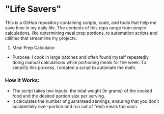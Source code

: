 # "Life Savers"    
This is a GitHub repository containing scripts, code, and tools that help me save time in my daily life. The contents of this repo range from simple calculations, like determining meal prep portions, to automation scripts and utilities that streamline my projects.

1. Meal Prep Calculator 
- Purpose: I cook in large batches and often found myself repeatedly doing manual calculations while portioning meals for the week. To simplify this process, I created a script to automate the math.

### How It Works:

- The script takes two inputs: the total weight (in grams) of the cooked food and the desired portion size per serving.   
- It calculates the number of guaranteed servings, ensuring that you don’t accidentally over-portion and run out of fresh meals too soon